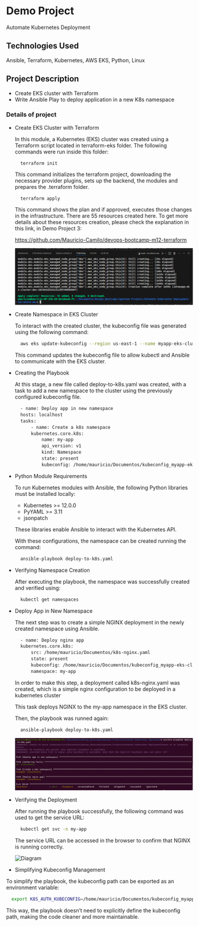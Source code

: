 # Demo Project 

Automate Kubernetes Deployment

## Technologies Used

Ansible, Terraform, Kubernetes, AWS EKS, Python, Linux

## Project Description

- Create EKS cluster with Terraform
- Write Ansible Play to deploy application in a new K8s namespace

### Details of project   

- Create EKS Cluster with Terraform

  In this module, a Kubernetes (EKS) cluster was created using a Terraform script located in terraform-eks folder. The following commands were run inside this folder:

  ```
    terraform init
  ```
  This command initializes the terraform project, downloading the necessary provider plugins, sets up the backend, the modules and prepares the .terraform folder.

  ```  
    terraform apply 
  ```

  This command shows the plan and if approved, executes those changes in the infrastructure. There are 55 resources created here. To get more details about these resources creation, please check the explanation in this link, in Demo Project 3: 
  
  https://github.com/Mauricio-Camilo/devops-bootcamp-m12-terraform

  ![Diagram](./images/image1.png)  

- Create Namespace in EKS Cluster

  To interact with the created cluster, the kubeconfig file was generated using the following command:

  ```sh
    aws eks update-kubeconfig --region us-east-1 --name myapp-eks-cluster --kubeconfig /path-to-file/kubeconfig_myapp-eks-cluster
  ```
  This command updates the kubeconfig file to allow kubectl and Ansible to communicate with the EKS cluster.

- Creating the Playbook

  At this stage, a new file called deploy-to-k8s.yaml was created, with a task to add a new namespace to the cluster using the previously configured kubeconfig file.

  ```sh
    - name: Deploy app in new namespace
    hosts: localhost
    tasks:
        - name: Create a k8s namespace
        kubernetes.core.k8s:
            name: my-app
            api_version: v1
            kind: Namespace
            state: present
            kubeconfig: /home/mauricio/Documentos/kubeconfig_myapp-eks-cluster
  ```
- Python Module Requirements

  To run Kubernetes modules with Ansible, the following Python libraries must be installed locally:

    - Kubernetes >= 12.0.0
    - PyYAML >= 3.11
    - jsonpatch

  These libraries enable Ansible to interact with the Kubernetes API.

  With these configurations, the namespace can be created running the command:

  ```sh
    ansible-playbook deploy-to-k8s.yaml
  ```

- Verifying Namespace Creation

  After executing the playbook, the namespace was successfully created and verified using:

  ```sh
    kubectl get namespaces
  ```
- Deploy App in New Namespace

  The next step was to create a simple NGINX deployment in the newly created namespace using Ansible.

  ```sh
    - name: Deploy nginx app
    kubernetes.core.k8s:
        src: /home/mauricio/Documentos/k8s-nginx.yaml
        state: present
        kubeconfig: /home/mauricio/Documentos/kubeconfig_myapp-eks-cluster
        namespace: my-app 
  ```
  In order to make this step, a deployment called k8s-nginx.yaml was created, which is a simple nginx configuration to be deployed in a kubernetes cluster

  This task deploys NGINX to the my-app namespace in the EKS cluster.

  Then, the playbook was runned again:

  ```sh
    ansible-playbook deploy-to-k8s.yaml
  ```  
  ![Diagram](./images/image2.png)  

- Verifying the Deployment

  After running the playbook successfully, the following command was used to get the service URL:

  ```sh
    kubectl get svc -n my-app
  ```
  The service URL can be accessed in the browser to confirm that NGINX is running correctly.

  ![Diagram](./images/image3.png)  

- Simplifying Kubeconfig Management

To simplify the playbook, the kubeconfig path can be exported as an environment variable:

  ```sh
    export K8S_AUTH_KUBECONFIG=/home/mauricio/Documentos/kubeconfig_myapp-eks-cluster
  ```
This way, the playbook doesn’t need to explicitly define the kubeconfig path, making the code cleaner and more maintainable.

